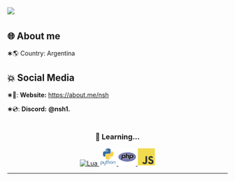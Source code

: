  <h1>

 <img src="https://readme-typing-svg.herokuapp.com/?lines=Hello,+There!+👋;This+is+nsh....;&center=true&size=30">
  </a>
</h1>

## 🌐 About me
  
 **∗**🌎 Country: Argentina
 
 ## 💥 Social Media
**∗**🔮: **Website:** https://about.me/nsh

**∗**💿: **Discord:** **@nsh1.**

# <h3 align="center">🧰 Learning...</h3>
<p align="center">
  <a href="https://www.lua.org" target="_blank">
    <img src="https://www.svgrepo.com/show/354020/lua.svg" alt="Lua" width="40" height="40"/>
  </a>
  <a href="https://www.python.org" target="_blank">
    <img src="https://raw.githubusercontent.com/devicons/devicon/master/icons/python/python-original-wordmark.svg" alt="Python" width="40" height="40"/>
  </a>
   <a href="https://developer.mozilla.org/en-US/docs/Web/Java" target="_blank">
    <img src="https://raw.githubusercontent.com/devicons/devicon/master/icons/php/php-original.svg" alt="Java" width="40" height="40"/>
  </a>
  <a href="https://developer.mozilla.org/en-US/docs/Web/JavaScript" target="_blank">
    <img src="https://raw.githubusercontent.com/devicons/devicon/master/icons/javascript/javascript-original.svg" alt="JavaScript" width="40" height="40"/>
  </a>
</p>

--------------------------------------------------------------------

